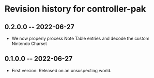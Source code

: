 # Revision history for controller-pak

## 0.2.0.0 -- 2022-06-27

* We now properly process Note Table entries and decode the custom Nintendo Charset

## 0.1.0.0 -- 2022-06-27

* First version. Released on an unsuspecting world.
